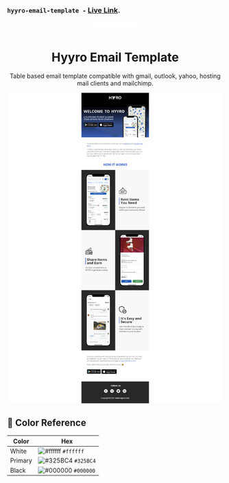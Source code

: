 ### `hyyro-email-template -` [Live Link](http://emailtemplates.iftikharrasha.com/hyyro/).

<p align="center">
  <a href="http://emailtemplates.iftikharrasha.com/hyyro/">
    <img alt="Logo" src="./img/hyyro-logo.png" width="100" />
  </a>
</p>
<h1 align="center">
  Hyyro Email Template
</h1>
<p align="center">
  Table based email template compatible with gmail, outlook, yahoo, hosting mail clients and mailchimp.
</p>

![hero](./img/hyyro-ui.png)
 
 ## 🎨 Color Reference
| Color          | Hex                                                                |
| -------------- | ------------------------------------------------------------------ |
| White          | ![#ffffff](https://via.placeholder.com/10/ffffff?text=+) `#ffffff` |
| Primary        | ![#325BC4](https://via.placeholder.com/10/325BC4?text=+) `#325BC4` |
| Black        | ![#000000](https://via.placeholder.com/10/000000?text=+) `#000000` |
